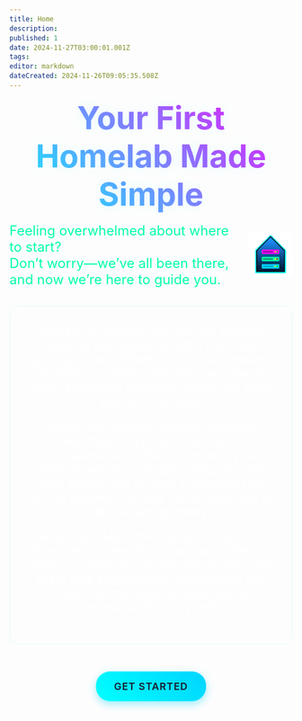 ```yaml
---
title: Home
description: 
published: 1
date: 2024-11-27T03:00:01.001Z
tags: 
editor: markdown
dateCreated: 2024-11-26T09:05:35.508Z
---
```


<h1 style="text-align: center; font-size: 3.5rem; margin: 1rem 0; background: linear-gradient(45deg, #00ffff, #ff00ff); -webkit-background-clip: text; background-clip: text; color: transparent; text-shadow: 0 0 20px rgba(0, 255, 255, 0.1);">
    Your First Homelab Made Simple
</h1>

<div style="display: flex; align-items: center; justify-content: center; gap: 20px;">
  <!-- Text Section -->
  <div style="font-size: 1.5rem; color: #00ffaa;">
    <p style="margin: 0; text-align: left;">
      Feeling overwhelmed about where to start?<br>
      Don’t worry—we’ve all been there, and now we’re here to guide you.
    </p>
  </div>

  <!-- Logo Section -->
  <div>
    <img src="/logo.png" alt="Home Server Logo" width="150" />
  </div>
</div>



<div style="text-align: center; margin: 0 auto; max-width: 900px; padding: 2rem; border-radius: 15px; backdrop-filter: blur(10px); border: 1px solid rgba(0, 255, 255, 0.1); color: #fff; margin-top: 2rem; font-size: 1.3rem;">
    Embark on your journey into the exciting world of homelabbing with a little help getting started. Whether you’re a complete beginner or a tech enthusiast, we provide clear, structured guidance to help you build your first homelab.

Follow our carefully chosen tools and workflows to create a functional, educational setup that grows with your skills. When you’re ready to take the next step, explore our curated suggestions for further reading to unlock the full potential of this rewarding hobby.

Remember, <span>MyFirstHomelab.com</span> is more than just a guide—it’s a community. Return often to contribute, join the discussions, and share your suggestions. Together, we can make homelabbing accessible and enjoyable for everyone!
</div>

<div style="display: flex; gap: 1.5rem; justify-content: center; margin-top: 3rem;">
    <a href="/en/Hardware" style="padding: 1rem 2rem; font-size: 1.1rem; font-weight: 600; text-decoration: none; border-radius: 25px; text-transform: uppercase; letter-spacing: 1px; background: linear-gradient(45deg, #00ffff, #00d4ff); color: #1a1a2e; box-shadow: 0 5px 15px rgba(0, 212, 255, 0.4); transition: all 0.3s ease;">
        Get Started
    </a>
</div>
